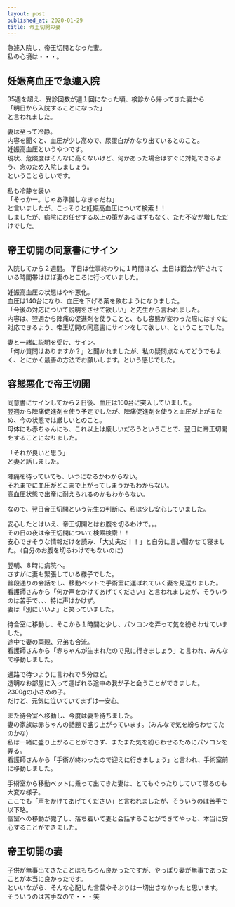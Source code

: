 ```yaml
---
layout: post
published_at: 2020-01-29
title: 帝王切開の妻
---
```


急遽入院し、帝王切開となった妻。  
私の心境は・・・。

## 妊娠高血圧で急遽入院

35週を超え、受診回数が週１回になった頃、検診から帰ってきた妻から  
「明日から入院することになった」  
と言われました。  

妻は至って冷静。  
内容を聞くと、血圧が少し高めで、尿蛋白がかなり出ているとのこと。  
妊娠高血圧というやつです。  
現状、危険度はそんなに高くないけど、何かあった場合はすぐに対処できるよう、念のため入院しましょう。  
ということらしいです。  

私も冷静を装い  
「そっかー。じゃあ準備しなきゃだね」  
と言いましたが、こっそりと妊娠高血圧について検索！！  
しましたが、病院にお任せする以上の策があるはずもなく、ただ不安が増しただけでした。  

## 帝王切開の同意書にサイン

入院してから２週間。
平日は仕事終わりに１時間ほど、土日は面会が許されている時間帯はほぼ妻のところに行っていました。  

妊娠高血圧の状態はやや悪化。  
血圧は140台になり、血圧を下げる薬を飲むようになりました。  
「今後の対応について説明をさせて欲しい」と先生から言われました。  
内容は、翌週から陣痛の促進剤を使うことと、もし容態が変わった際にはすぐに対応できるよう、帝王切開の同意書にサインをして欲しい、ということでした。  

妻と一緒に説明を受け、サイン。  
「何か質問はありますか？」と聞かれましたが、私の疑問点なんてどうでもよく、とにかく最善の方法でお願いします。という感じでした。  

## 容態悪化で帝王切開

同意書にサインしてから２日後、血圧は160台に突入していました。  
翌週から陣痛促進剤を使う予定でしたが、陣痛促進剤を使うと血圧が上がるため、今の状態では厳しいとのこと。  
母体にも赤ちゃんにも、これ以上は厳しいだろうということで、翌日に帝王切開をすることになりました。  

「それが良いと思う」  
と妻と話しました。  

陣痛を待っていても、いつになるかわからない。  
それまでに血圧がどこまで上がってしまうかもわからない。  
高血圧状態で出産に耐えられるのかもわからない。  

なので、翌日帝王切開という先生の判断に、私は少し安心していました。  

安心したとはいえ、帝王切開とはお腹を切るわけで。。。  
その日の夜は帝王切開について検索検索！！  
安心できそうな情報だけを読み、「大丈夫だ！！」と自分に言い聞かせて寝ました。（自分のお腹を切るわけでもないのに）  

翌朝、８時に病院へ。  
さすがに妻も緊張している様子でした。  
普段通りの会話をし、移動ベットで手術室に運ばれていく妻を見送りました。  
看護師さんから「何か声をかけてあげてください」と言われましたが、そういうのは苦手で、、、特に声はかけず。  
妻は「別にいいよ」と笑っていました。  

待合室に移動し、そこから１時間と少し、パソコンを弄って気を紛らわせていました。  
途中で妻の両親、兄弟も合流。  
看護師さんから「赤ちゃんが生まれたので見に行きましょう」と言われ、みんなで移動しました。  

通路で待つように言われで５分ほど。  
透明なお部屋に入って運ばれる途中の我が子と会うことができました。  
2300gの小さめの子。  
だけど、元気に泣いていてまずは一安心。  

また待合室へ移動し、今度は妻を待ちました。  
妻の家族は赤ちゃんの話題で盛り上がっています。（みんなで気を紛らわせてたのかな）  
私は一緒に盛り上がることができず、またまた気を紛らわせるためにパソコンを弄る。  
看護師さんから「手術が終わったので迎えに行きましょう」と言われ、手術室前に移動しました。  

手術室から移動ベットに乗って出てきた妻は、とてもぐったりしていて喋るのも大変な様子。  
ここでも「声をかけてあげてください」と言われましたが、そういうのは苦手で以下略。  
個室への移動が完了し、落ち着いて妻と会話することができてやっと、本当に安心することができました。  

## 帝王切開の妻

子供が無事出てきたことはもちろん良かったですが、やっぱり妻が無事であったことが本当に良かったです。  
といいながら、そんな心配した言葉やそぶりは一切出さなかったと思います。  
そういうのは苦手なので・・・笑  